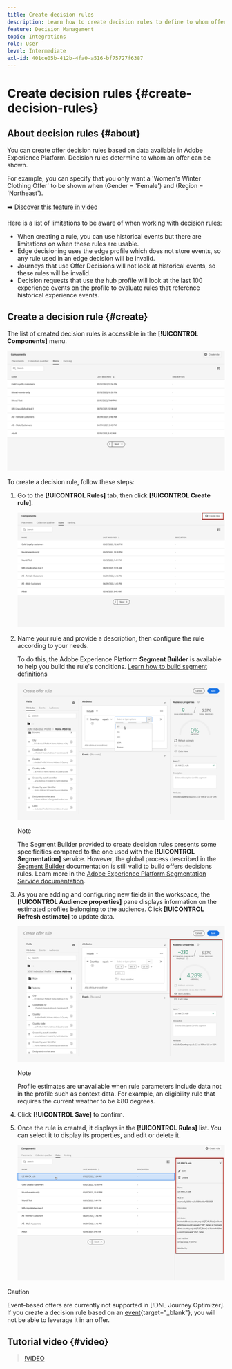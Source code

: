 ```yaml
---
title: Create decision rules
description: Learn how to create decision rules to define to whom offers can be displayed
feature: Decision Management
topic: Integrations
role: User
level: Intermediate
exl-id: 401ce05b-412b-4fa0-a516-bf75727f6387
---
```

# Create decision rules {#create-decision-rules}

## About decision rules {#about}

You can create offer decision rules based on data available in Adobe Experience Platform. Decision rules determine to whom an offer can be shown.

For example, you can specify that you only want a 'Women's Winter Clothing Offer' to be shown when (Gender = 'Female') and (Region = 'Northeast').

➡️ [Discover this feature in video](#video)

Here is a list of limitations to be aware of when working with decision rules:

* When creating a rule, you can use historical events but there are limitations on when these rules are usable.
* Edge decisioning uses the edge profile which does not store events, so any rule used in an edge decision will be invalid.
* Journeys that use Offer Decisions will not look at historical events, so these rules will be invalid.
* Decision requests that use the hub profile will look at the last 100 experience events on the profile to evaluate rules that reference historical experience events.

## Create a decision rule {#create}

The list of created decision rules is accessible in the **[!UICONTROL Components]** menu.

![](../assets/decision_rules_list.png)

To create a decision rule, follow these steps:

1. Go to the **[!UICONTROL Rules]** tab, then click **[!UICONTROL Create rule]**.

    ![](../assets/offers_decision_rule_creation.png)

1. Name your rule and provide a description, then configure the rule according to your needs.
    
    To do this, the Adobe Experience Platform **Segment Builder** is available to help you build the rule's conditions. [Learn how to build segment definitions](../../audience/creating-a-segment-definition.md)
    
    <!--In this example, the rule will target customers that have the "Gold" loyalty level.-->

    ![](../assets/offers_decision_rule_creation_segment.png)

    >[!NOTE]
    >
    >The Segment Builder provided to create decision rules presents some specificities compared to the one used with the **[!UICONTROL Segmentation]** service. However, the global process described in the [Segment Builder](../../audience/creating-a-segment-definition.md) documentation is still valid to build offers decisions rules. Learn more in the [Adobe Experience Platform Segmentation Service documentation](https://experienceleague.adobe.com/docs/experience-platform/segmentation/ui/segment-builder.html).

1. As you are adding and configuring new fields in the workspace, the **[!UICONTROL Audience properties]** pane displays information on the estimated profiles belonging to the audience. Click **[!UICONTROL Refresh estimate]** to update data.

    ![](../assets/offers_decision_rule_creation_estimate.png)

    >[!NOTE]
    >
    >Profile estimates are unavailable when rule parameters include data not in the profile such as context data. For example, an eligibility rule that requires the current weather to be ≥80 degrees.
    
1. Click **[!UICONTROL Save]** to confirm.

1. Once the rule is created, it displays in the **[!UICONTROL Rules]** list. You can select it to display its properties, and edit or delete it.

    ![](../assets/rule_created.png)

>[!CAUTION]
>
>Event-based offers are currently not supported in [!DNL Journey Optimizer]. If you create a decision rule based on an [event](https://experienceleague.adobe.com/docs/experience-platform/segmentation/ui/segment-builder.html#events){target="_blank"}, you will not be able to leverage it in an offer.

## Tutorial video {#video}

>[!VIDEO](https://video.tv.adobe.com/v/329373?quality=12)
